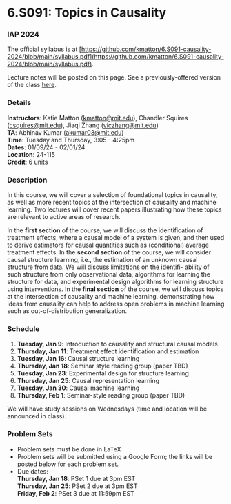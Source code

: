 # 6.S091: Topics in Causality
### IAP 2024

The official syllabus is at [https://github.com/kmatton/6.S091-causality-2024/blob/main/syllabus.pdf](https://github.com/kmatton/6.S091-causality-2024/blob/main/syllabus.pdf).

Lecture notes will be posted on this page. See a previously-offered version of the class [here](https://github.com/csquires/6.S091-causality).

### Details
**Instructors**: Katie Matton (kmatton@mit.edu), Chandler Squires (csquires@mit.edu), Jiaqi Zhang (viczhang@mit.edu)
\
**TA**: Abhinav Kumar (akumar03@mit.edu)
\
**Time**: Tuesday and Thursday, 3:05 - 4:25pm
\
**Dates**: 01/09/24 - 02/01/24
\
**Location**: 24-115
\
**Credit**: 6 units

### Description

In this course, we will cover a selection of foundational topics in causality, as well as more recent topics
at the intersection of causality and machine learning. Two lectures will cover recent papers illustrating how
these topics are relevant to active areas of research.

In the **first section** of the course, we will discuss the identification of treatment effects, where a causal
model of a system is given, and then used to derive estimators for causal quantities such as (conditional)
average treatment effects. In the **second section** of the course, we will consider causal structure learning,
i.e., the estimation of an unknown causal structure from data. We will discuss limitations on the identifi-
ability of such structure from only observational data, algorithms for learning the structure for data, and
experimental design algorithms for learning structure using interventions. In the **final section** of the course,
we will discuss topics at the intersection of causality and machine learning, demonstrating how ideas from
causality can help to address open problems in machine learning such as out-of-distribution generalization.

### Schedule

1. **Tuesday, Jan 9**: Introduction to causality and structural causal models
2. **Thursday, Jan 11**: Treatment effect identification and estimation
3. **Tuesday, Jan 16**: Causal structure learning
4. **Thursday, Jan 18**: Seminar style reading group (paper TBD)
5. **Tuesday, Jan 23**: Experimental design for structure learning
6. **Thursday, Jan 25**: Causal representation learning
7. **Tuesday, Jan 30**: Causal machine learning
8. **Thursday, Feb 1**: Seminar-style reading group (paper TBD)

We will have study sessions on Wednesdays (time and location will be announced in class).

### Problem Sets
- Problem sets must be done in LaTeX
- Problem sets will be submitted using a Google Form; the links will be posted below for each problem set.
- Due dates:
\
**Thursday, Jan 18**: PSet 1 due at 3pm EST
\
**Thursday, Jan 25**: PSet 2 due at 3pm EST
\
**Friday, Feb 2**: PSet 3 due at 11:59pm EST
